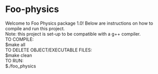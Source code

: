 # Foo-physics
Welcome to Foo Physics package 1.0! Below are instructions on how to compile and run this project. <br />
Note: this project is set-up to be compatible with a g++ compiler. <br />
TO COMPILE: <br />
    $make all <br />
TO DELETE OBJECT/EXECUTABLE FILES: <br />
    $make clean <br />
TO RUN: <br />
    $./foo_physics <br />

